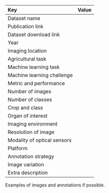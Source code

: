 
| Key                         | Value |
|:----------------------------|:------|
| Dataset name                |       |
| Publication link            |       |
| Dataset download link       |       |
| Year                        |       |
| Imaging location            |       |
| Agricultural task           |       |
| Machine learning task       |       |
| Machine learning challenge  |       |
| Metric and performance      |       |
| Number of images            |       |
| Number of classes           |       |
| Crop and class              |       |
| Organ of interest           |       |
| Imaging environment         |       |
| Resolution of image         |       |
| Modality of optical sensors |       |
| Platform                    |       |
| Annotation strategy         |       |
| Image variation             |       |
| Extra description           |       |


Examples of images and annotations if possible.

